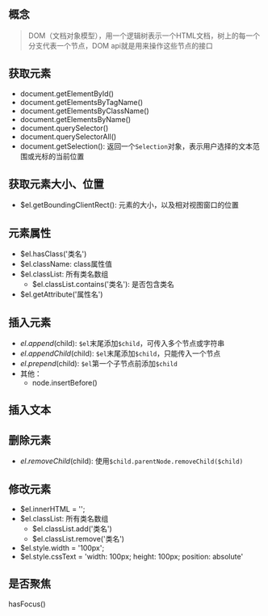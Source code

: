 

## 概念
> DOM（文档对象模型），用一个逻辑树表示一个HTML文档，树上的每一个分支代表一个节点，DOM api就是用来操作这些节点的接口
## 获取元素
  + document.getElementById()
  + document.getElementsByTagName()
  + document.getElementsByClassName()
  + document.getElementsByName()
  + document.querySelector()
  + document.querySelectorAll()
  + document.getSelection(): 返回一个`Selection`对象，表示用户选择的文本范围或光标的当前位置

## 获取元素大小、位置
  + $el.getBoundingClientRect(): 元素的大小，以及相对视图窗口的位置


## 元素属性
  + $el.hasClass('类名')
  + $el.className: class属性值
  + $el.classList: 所有类名数组
    + $el.classList.contains('类名'): 是否包含类名
  + $el.getAttribute('属性名')


## 插入元素
  + $el.append($child): `$el`末尾添加`$child`，可传入多个节点或字符串
  + $el.appendChild($child): `$el`末尾添加`$child`，只能传入一个节点
  + $el.prepend($child): `$el`第一个子节点前添加`$child`
  + 其他：
    + node.insertBefore()


## 插入文本


## 删除元素
  + $el.removeChild($child): 使用`$child.parentNode.removeChild($child)`


## 修改元素
  + $el.innerHTML = '';
  + $el.classList: 所有类名数组
    + $el.classList.add('类名')
    + $el.classList.remove('类名')
  + $el.style.width = '100px';
  + $el.style.cssText = 'width: 100px; height: 100px; position: absolute'


## 是否聚焦
hasFocus()

